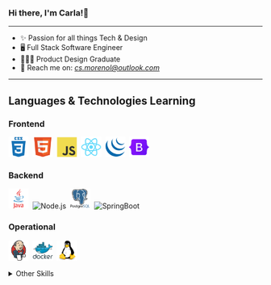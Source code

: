 ### Hi there, I'm Carla!👋

---
- ✨ Passion for all things Tech &  Design
- 🖥 Full Stack Software Engineer 
- 🧑🏾‍🎓 Product Design Graduate
- 📧 Reach me on: *cs.morenol@outlook.com*
---

## Languages & Technologies Learning

### Frontend 

<img src="https://github.com/devicons/devicon/blob/master/icons/css3/css3-plain-wordmark.svg"  title="CSS3" alt="CSS" width="40" height="40"/>&nbsp;
<img src="https://github.com/devicons/devicon/blob/master/icons/html5/html5-original.svg" title="HTML5" alt="HTML" width="40" height="40"/>&nbsp;
<img src="https://github.com/devicons/devicon/blob/master/icons/javascript/javascript-original.svg" title="JavaScript" alt="JavaScript" width="40" height="40"/>&nbsp;
<img src="https://github.com/devicons/devicon/blob/master/icons/react/react-original.svg" title="React.js" alt="React.js" width="40" height="40"/>&nbsp;
<img src="https://github.com/devicons/devicon/blob/master/icons/jquery/jquery-original.svg" title="jQuery" alt="jQuery" width="40" height="40"/>&nbsp;
<img src="https://github.com/devicons/devicon/blob/master/icons/bootstrap/bootstrap-original.svg" title="Bootstrap" alt="Bootstrap" width="40" height="40"/>&nbsp;

### Backend

<img src="https://github.com/devicons/devicon/blob/master/icons/java/java-original-wordmark.svg" title="Java" alt="Java" width="40" height="40"/>&nbsp;
<img src="https://github.com/Asabeneh/asabeneh/blob/master/images/nodejs.svg" title="Node.js" alt="Node.js" width="40" height="40"/>&nbsp;
<img src="https://github.com/devicons/devicon/blob/master/icons/postgresql/postgresql-original-wordmark.svg" title="PSQL"  alt="PSQL" width="40" height="40"/>&nbsp;
<img src="https://4.bp.blogspot.com/-ou-a_Aa1t7A/W6IhNc3Q0gI/AAAAAAAAD6Y/pwh44arKiuM_NBqB1H7Pz4-7QhUxAgZkACLcBGAs/s1600/spring-boot-logo.png" title="SpringBoot" alt="SpringBoot" width="60" height="40"/>&nbsp;

### Operational

<img src="https://github.com/devicons/devicon/blob/master/icons/jenkins/jenkins-original.svg" title="Java" alt="Jenkins" width="40" height="40"/>&nbsp;
<img src="https://github.com/devicons/devicon/blob/master/icons/docker/docker-original-wordmark.svg" title="Java" alt="Docker" width="40" height="40"/>&nbsp;
<img src="https://github.com/devicons/devicon/blob/master/icons/linux/linux-original.svg" title="Java" alt="Docker" width="40" height="40"/>&nbsp;


<details>
<summary>Other Skills</summary>
<img src="https://github.com/devicons/devicon/blob/master/icons/git/git-original-wordmark.svg" alt="Git" width ="50" height ="50"/>&nbsp;
<img src="https://github.com/devicons/devicon/blob/master/icons/github/github-original-wordmark.svg" alt="Git Hub" width ="40" height ="40"/>&nbsp;
<img src="https://github.com/Asabeneh/asabeneh/blob/master/images/figma.svg" alt="Figma" width ="40" height ="40"/>&nbsp;
<img src="https://github.com/Asabeneh/asabeneh/blob/master/images/visual-studio-code.svg" alt="VSCode" width ="40" height ="40"/>&nbsp;
<img src="https://upload.wikimedia.org/wikipedia/commons/thumb/9/9c/IntelliJ_IDEA_Icon.svg/1024px-IntelliJ_IDEA_Icon.svg.png" alt="IntelliJ" width ="40" height ="40"/>&nbsp;
</details>

